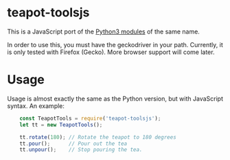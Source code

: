 # teapot-toolsjs
This is a JavaScript port of the [Python3 modules](https://github.com/DismissedGuy/teapot-tools) of the same name.

In order to use this, you must have the geckodriver in your path. Currently, it is only tested with Firefox (Gecko). More browser support will come later.

# Usage
Usage is almost exactly the same as the Python version, but with JavaScript syntax.
An example: 

```javascript
    const TeapotTools = require('teapot-toolsjs');
    let tt = new TeapotTools();

    tt.rotate(180); // Rotate the teapot to 180 degrees
    tt.pour();      // Pour out the tea
    tt.unpour();    // Stop pouring the tea.
```

